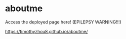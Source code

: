 # aboutme
Access the deployed page here! (EPILEPSY WARNING!!!)

https://timothyzhou8.github.io/aboutme/
